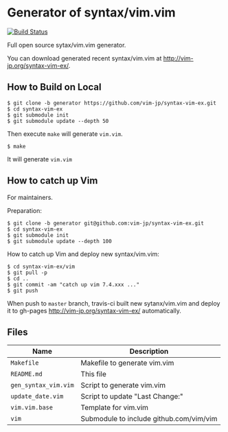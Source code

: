 # Generator of syntax/vim.vim

[![Build Status](https://travis-ci.com/vim-jp/syntax-vim-ex.svg?branch=generator)](https://travis-ci.com/github/vim-jp/syntax-vim-ex)

Full open source sytax/vim.vim generator.

You can download generated recent syntax/vim.vim at <http://vim-jp.org/syntax-vim-ex/>.

## How to Build on Local

    $ git clone -b generator https://github.com/vim-jp/syntax-vim-ex.git
    $ cd syntax-vim-ex
    $ git submodule init
    $ git submodule update --depth 50

Then execute `make` will generate `vim.vim`.

    $ make

It will generate `vim.vim`

## How to catch up Vim

For maintainers.

Preparation:

    $ git clone -b generator git@github.com:vim-jp/syntax-vim-ex.git
    $ cd syntax-vim-ex
    $ git submodule init
    $ git submodule update --depth 100

How to catch up Vim and deploy new syntax/vim.vim:

    $ cd syntax-vim-ex/vim
    $ git pull -p
    $ cd ..
    $ git commit -am "catch up vim 7.4.xxx ..."
    $ git push

When push to `master` branch, travis-ci built new sytanx/vim.vim and deploy it
to gh-pages <http://vim-jp.org/syntax-vim-ex/> automatically.

## Files

Name                 |Description
---------------------|------------------------------------------------------
`Makefile`           |Makefile to generate vim.vim
`README.md`          |This file
`gen_syntax_vim.vim` |Script to generate vim.vim
`update_date.vim`    |Script to update "Last Change:"
`vim.vim.base`       |Template for vim.vim
`vim`                |Submodule to include github.com/vim/vim
